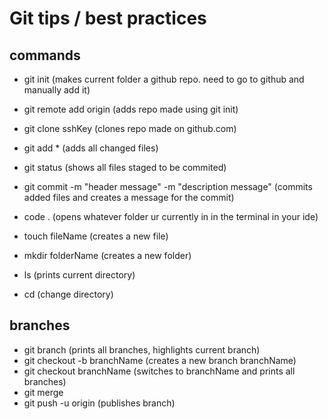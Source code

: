 # Git tips / best practices

## commands
- git init (makes current folder a github repo. need to go to github and manually add it)
- git remote add origin (adds repo made using git init)
- git clone sshKey (clones repo made on github.com)
- git add * (adds all changed files)
- git status (shows all files staged to be commited)
- git commit -m "header message" -m "description message" (commits added files and creates a message for the commit)

- code . (opens whatever folder ur currently in in the terminal in your ide)
- touch fileName (creates a new file)
- mkdir folderName (creates a new folder)
- ls (prints current directory)
- cd (change directory)

## branches
- git branch (prints all branches, highlights current branch)
- git checkout -b branchName (creates a new branch branchName)
- git checkout branchName (switches to branchName and prints all branches)
- git merge 
- git push -u origin <branch> (publishes branch)